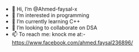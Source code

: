 - 👋 Hi, I’m @Ahmed-faysal-x
- 👀 I’m interested in programming
- 🌱 I’m currently learning C++
- 💞️ I’m looking to collaborate on DSA
- 📫 To reach me: knock me at:- https://www.facebook.com/ahmed.faysal236896/ 

<!---
Ahmed-faysal-x/Ahmed-faysal-x is a ✨ special ✨ repository because its `README.md` (this file) appears on your GitHub profile.
You can click the Preview link to take a look at your changes.
--->
